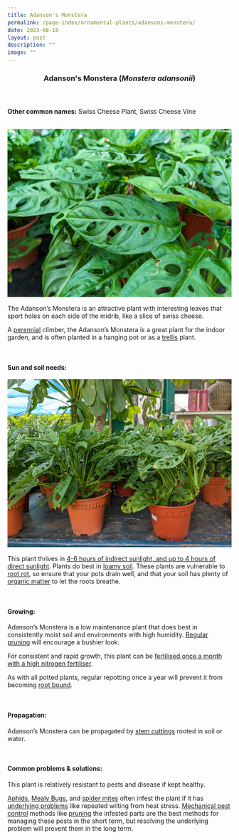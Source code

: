 ```yaml
---
title: Adanson's Monstera
permalink: /page-index/ornamental-plants/adansons-monstera/
date: 2023-08-18
layout: post
description: ""
image: ""
---
```

<header> 
	<h3>Adanson's Monstera (<em>Monstera adansonii</em>)</h3> 
</header>

<section>
	<p><strong>Other common names:</strong> Swiss Cheese Plant, Swiss Cheese Vine</p>
	<br>
</section>

<section>
	<img title="Adanson's monstera leaves. Photo by Jacqueline Chua." src="/images/Plants/adansonsmonstera_jacquelinechua.jpg">
	<p>The Adanson’s Monstera is an attractive plant with interesting leaves that sport holes on each side of the midrib, like a slice of swiss cheese. </p>
	<p>A <a href="/learn-more-about-gardening/glossary/#p">perennial</a> climber, the Adanson’s Monstera is a great plant for the indoor garden, and is often planted in a hanging pot or as a <a href="/page-index/hardscapes/trellises/">trellis</a> plant.</p>
	 <br> 
</section> 
 
<section> 
  <h4>Sun and soil needs:</h4> 
	<img title="Adanson’s Monstera plants grown in pots. Photo by Jacqueline Chua." src="/images/Plants/adonsonsmonstera_jacquelinechua.jpg">
  <p>This plant thrives in <a href="/page-index/horticulture-techniques/gauging-light/">4-6 hours of indirect sunlight, and up to 4 hours of direct sunlight</a>.  Plants do best in <a href="/page-index/horticulture-techniques/soil/">loamy soil</a>. These plants are vulnerable to <a href="/page-index/plant-problems/root-rot/">root rot</a>, so ensure that your pots drain well, and that your soil has plenty of <a href="/page-index/horticulture-techniques/soil-amendments/">organic matter</a> to let the roots breathe.</p> 
	<br>
</section>

<section> 
  <h4>Growing:</h4> 
	<p>Adanson’s Monstera is a low maintenance plant that does best in consistently moist soil and environments with high humidity. <a href="/page-index/horticulture-techniques/pruning/">Regular pruning</a> will encourage a bushier look.</p> 
	<p>For consistent and rapid growth, this plant can be <a href="/page-index/horticulture-techniques/fertilising/">fertilised once a month with a high nitrogen fertiliser</a>.</p> 
<p>As with all potted plants, regular repotting once a year will prevent it from becoming <a href="/page-index/plant-problems/root-bound/">root bound</a>.</p> 
	<br> 
</section> 

<section> 
  <h4>Propagation:</h4> 
	<p>Adanson’s Monstera can be propagated by <a href="/page-index/horticulture-techniques/propagating-by-cuttings/">stem cuttings</a> rooted in soil or water.</p> 
	<br> 
</section> 
 
<section> 
  <h4>Common problems &amp; solutions:</h4> 
	<p>This plant is relatively resistant to pests and disease if kept healthy.</p>
<p><a href="/page-index/pests/aphids/">Aphids</a>, <a href="/page-index/pests/mealy-bugs/">Mealy Bugs</a>,  and <a href="/page-index/pests/spider-mites/">spider mites</a> often infest the plant if it has <a href="/learn-more-about-gardening/plant-problems/">underlying problems</a> like repeated wilting from heat stress. <a href="/horticulture-techniques/pest-control/">Mechanical pest control</a> methods like <a href="/page-index/horticulture-techniques/pruning/">pruning</a> the infested parts are the best methods for managing these pests in the short term, but resolving the underlying problem will prevent them in the long term.</p>
	<br> 
</section>